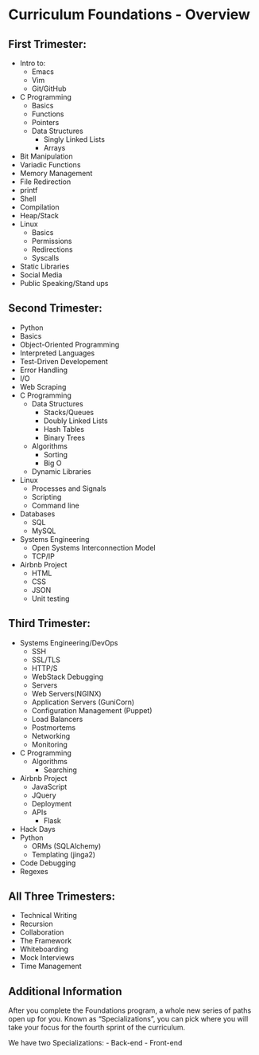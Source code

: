 # Curriculum Foundations - Overview

## First Trimester:

- Intro to: 
     - Emacs 
     - Vim 
     - Git/GitHub 
- C Programming 
     - Basics
     - Functions 
     - Pointers
     - Data Structures 
          - Singly Linked Lists 
          - Arrays 
- Bit Manipulation
- Variadic Functions 
- Memory Management
- File Redirection 
- printf 
- Shell 
- Compilation
- Heap/Stack 
- Linux 
    - Basics
    - Permissions 
    - Redirections 
    - Syscalls 
- Static Libraries 
- Social Media 
- Public Speaking/Stand ups 

## Second Trimester:

- Python 
- Basics 
- Object-Oriented Programming 
- Interpreted Languages 
- Test-Driven Developement 
- Error Handling 
- I/O
- Web Scraping 
- C Programming 
     - Data Structures 
        - Stacks/Queues 
        - Doubly Linked Lists 
        - Hash Tables 
        - Binary Trees 
     - Algorithms 
        - Sorting 
        - Big O 
     - Dynamic Libraries 
- Linux 
    - Processes and Signals 
    - Scripting 
    - Command line 
- Databases 
    - SQL 
    - MySQL 
- Systems Engineering 
    - Open Systems Interconnection Model 
    - TCP/IP 
- Airbnb Project 
    - HTML 
    - CSS 
    - JSON
    - Unit testing 
   
## Third Trimester:

- Systems Engineering/DevOps 
    - SSH 
    - SSL/TLS 
    - HTTP/S
    - WebStack Debugging 
    - Servers 
    - Web Servers(NGINX)
    - Application Servers (GuniCorn)
    - Configuration Management (Puppet)
    - Load Balancers 
    - Postmortems 
    - Networking 
    - Monitoring 
- C Programming 
    - Algorithms 
        - Searching 
- Airbnb Project 
    - JavaScript 
    - JQuery 
    - Deployment 
    - APIs
        - Flask 
- Hack Days 
- Python
    - ORMs (SQLAlchemy)
    - Templating (jinga2)
- Code Debugging 
- Regexes

## All Three Trimesters:

   - Technical Writing 
   - Recursion
   - Collaboration
   - The Framework 
   - Whiteboarding 
   - Mock Interviews 
   - Time Management 
    
## Additional Information

After you complete the Foundations program, a whole new series of paths open up for you. Known as “Specializations”, you can pick where you will take your focus for the fourth sprint of the curriculum. 

We have two Specializations: 
    - Back-end 
    - Front-end 
